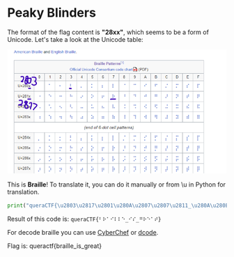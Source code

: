 # Peaky Blinders
The format of the flag content is **"28xx"**, which seems to be a form of Unicode. Let's take a look at the Unicode table:

![unicode table](unicode-table.png)

This is **Braille**! To translate it, you can do it manually or from \u in Python for translation.

```python
print("queraCTF{\u2803\u2817\u2801\u280A\u2807\u2807\u2811_\u280A\u280E_\u281B\u2817\u2811\u2801\u281E}")
```
Result of this code is: ``` queraCTF{⠃⠗⠁⠊⠇⠇⠑_⠊⠎_⠛⠗⠑⠁⠞} ```

For decode braille you can use [CyberChef](https://gchq.github.io/CyberChef/#recipe=From_Braille()) or [dcode](https://www.dcode.fr/braille-alphabet).

Flag is: queractf{braille_is_great}